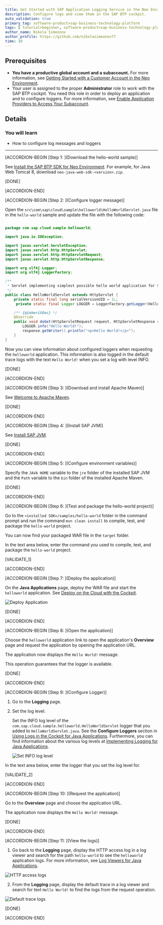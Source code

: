 ```yaml
---
title: Get Started with SAP Application Logging Service in the Neo Environment
description: Configure logs and view them in the SAP BTP cockpit.
auto_validation: true
primary_tag: software-product>sap-business-technology-platform
tags: [ tutorial>beginner, software-product>sap-business-technology-platform ]
author_name: Nikola Simeonov
author_profile: https://github.com/nikolasimeonov77
time: 30
---
```


## Prerequisites
- **You have a productive global account and a subaccount.**
  For more information, see [Getting Started with a Customer Account in the Neo Environment](https://help.sap.com/viewer/ea72206b834e4ace9cd834feed6c0e09/Cloud/en-US/1b335bad21724350b0afca66b2db2ce6.html).
- Your user is assigned to the proper **Administrator** role to work with the SAP BTP cockpit.
You need this role in order to deploy an application and to configure loggers. For more information, see [Enable Application Providers to Access Your Subaccount](https://help.sap.com/viewer/ea72206b834e4ace9cd834feed6c0e09/Cloud/en-US/fa1bd9cf472e46d49472092ffedf7307.html).

## Details
### You will learn
- How to configure log messages and loggers

---

[ACCORDION-BEGIN [Step 1: ](Download the hello-world sample)]

See [Install the SAP BTP SDK for Neo Environment](https://help.sap.com/viewer/ea72206b834e4ace9cd834feed6c0e09/Cloud/en-US/7613843c711e1014839a8273b0e91070.html).
 For example, for Java Web Tomcat 8, download `neo-java-web-sdk-<version>.zip`.

[DONE]

[ACCORDION-END]

[ACCORDION-BEGIN [Step 2: ](Configure logger message)]

Open the `src\com\sap\cloud\sample\helloworld\HelloWorldServlet.java` file in the `hello-world` sample and update the file with the following code:

```Java

package com.sap.cloud.sample.helloworld;

import java.io.IOException;

import javax.servlet.ServletException;
import javax.servlet.http.HttpServlet;
import javax.servlet.http.HttpServletRequest;
import javax.servlet.http.HttpServletResponse;

import org.slf4j.Logger;
import org.slf4j.LoggerFactory;

/**
 * Servlet implementing simplest possible hello world application for SAP BTP Neo Environment.
 */
public class HelloWorldServlet extends HttpServlet {
    private static final long serialVersionUID = 1L;
	 private static final Logger LOGGER = LoggerFactory.getLogger(HelloWorldServlet.class);

    /** {@inheritDoc} */
    @Override
    public void doGet(HttpServletRequest request, HttpServletResponse response) throws ServletException, IOException {
		LOGGER.info("Hello World!");
        response.getWriter().println("<p>Hello World!</p>");
    }
}
```

Now you can view information about configured loggers when requesting the `helloworld` application. This information is also logged in the default trace logs with the text `Hello World!` when you set a log with level INFO.

[DONE]

[ACCORDION-END]

[ACCORDION-BEGIN [Step 3: ](Download and install Apache Maven)]

See [Welcome to Apache Maven](http://maven.apache.org/).

[DONE]

[ACCORDION-END]

[ACCORDION-BEGIN [Step 4: ](Install SAP JVM)]

See [Install SAP JVM](https://help.sap.com/viewer/ea72206b834e4ace9cd834feed6c0e09/Cloud/en-US/76137f42711e1014839a8273b0e91070.html).

[DONE]

[ACCORDION-END]

[ACCORDION-BEGIN [Step 5: ](Configure environment variables)]

Specify the `JAVA HOME` variable to the `jre` folder of the installed SAP JVM and the `Path` variable to the `bin` folder of the installed Apache Maven.

[DONE]

[ACCORDION-END]

[ACCORDION-BEGIN [Step 6: ](Test and package the hello-world project)]

Go to the `<installed SDK>/samples/hello-world` folder in the command prompt and run the command `mvn clean install` to compile, test, and package the `hello-world` project.

You can now find your packaged WAR file in the `target` folder.

In the text area below, enter the command you used to compile, test, and package the `hello-world` project.

[VALIDATE_1]

[ACCORDION-END]

[ACCORDION-BEGIN [Step 7: ](Deploy the application)]

On the **Java Applications** page, deploy the WAR file and start the `helloworld` application. See [Deploy on the Cloud with the Cockpit](https://help.sap.com/viewer/ea72206b834e4ace9cd834feed6c0e09/Cloud/en-US/abded969628240259d486c4b29b3948c.html).

![Deploy Application](deploy.png)

[DONE]

[ACCORDION-END]

[ACCORDION-BEGIN [Step 8: ](Open the application)]

Choose the `helloworld` application link to open the application's **Overview** page and request the application by opening the application URL.

The application now displays the `Hello World!` message.

This operation guarantees that the logger is available.

[DONE]

[ACCORDION-END]

[ACCORDION-BEGIN [Step 9: ](Configure Logger)]

1.   Go to the **Logging** page.

2.   Set the log level.

     Set the INFO log level of the `com.sap.cloud.sample.helloworld.HelloWorldServlet` logger that you added to `HelloWorldServlet.java`. See the **Configure Loggers** section in [Using Logs in the Cockpit for Java Applications](https://help.sap.com/viewer/f88a032109f0429caea276fc6e3a95f9/Cloud/en-US/2555df65182c4b09a25e56fa3b57b0a8.html).
     Furthermore, you can find information about the various log levels at [Implementing Logging for Java Applications](https://help.sap.com/viewer/f88a032109f0429caea276fc6e3a95f9/Cloud/en-US/e6e8ccd3bb571014b6afdc54744eef4d.html).

     ![Set INFO log level](configure_logger.png)

In the text area below, enter the logger that you set the log level for.

[VALIDATE_2]

[ACCORDION-END]

[ACCORDION-BEGIN [Step 10: ](Request the application)]

Go to the **Overview** page and choose the application URL.

The application now displays the `Hello World!` message.

[DONE]

[ACCORDION-END]

[ACCORDION-BEGIN [Step 11: ](View the logs)]

1.   Go back to the **Logging** page, display the HTTP access log in a log viewer and search for the path `hello-world` to see the `helloworld` application logs. For more information, see [Log Viewers for Java Applications](https://help.sap.com/viewer/f88a032109f0429caea276fc6e3a95f9/Cloud/en-US/b7225bc6f8db42c4b3819aff9f5b3041.html).

![HTTP access logs](http_access_logs.png)

2.   From the **Logging** page, display the default trace in a log viewer and search for text `Hello World!` to find the logs from the request operation.

![Default trace logs](default_trace_logs.png)

[DONE]

[ACCORDION-END]
